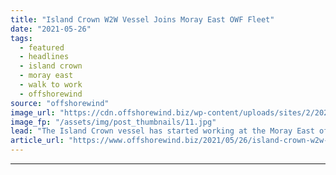 ```yaml
---
title: "Island Crown W2W Vessel Joins Moray East OWF Fleet"
date: "2021-05-26"
tags: 
  - featured
  - headlines
  - island crown
  - moray east
  - walk to work
  - offshorewind
source: "offshorewind"
image_url: "https://cdn.offshorewind.biz/wp-content/uploads/sites/2/2021/05/26134003/Island-Crown_-c-Island-Offshore_.jpg"
image_fp: "/assets/img/post_thumbnails/11.jpg"
lead: "The Island Crown vessel has started working at the Moray East offshore wind farm"
article_url: "https://www.offshorewind.biz/2021/05/26/island-crown-w2w-vessel-joins-moray-east-owf-fleet/"
---
```


---
